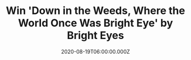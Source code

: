 ---
campaign-uuid: "c-dbec89e9-e252-4880-ad17-6a3a12c15df0"
type: "Competition"
category: "Music"
date: "2020-08-19T06:00:00.000Z"
end-date: "2020-10-19T23:59:00.000Z"
disable-form: false
is_promoted: true
has_entry_page: true
title: "Win 'Down in the Weeds, Where the World Once Was Bright Eye' by Bright Eyes"
competition-description: "<p>We are giving away the brand new record by Bright Eyes:\
  \ 'Down in the Weeds, Where the World Once Was Bright Eye. As a title, as a thesis,\
  \ 'Down in the Weeds, Where the World Once Was' functions on a global, apocalyptic\
  \ level of anxiety that looms throughout the record. But on a personal level, it\
  \ speaks to rooting around in the dirt of one's memories, trying to find the preciousness\
  \ that's overgrown and unrecognizable.</p>\n<p>Click below and it could be coming\
  \ home with you.</p>\n"
hero-header: "Win 'Down in the Weeds, Where the World Once Was Bright Eye' by Bright\
  \ Eyes"
terms-confirmation: "N/A"
banner-img: "https://assets.expresslyapp.com/asset-9c591176-588d-4f35-a00e-064155388912.jpg"
logo-left-href: "aaa.nme.com"
logo-left-image: "https://assets.expresslyapp.com/asset-96b8d1a3-cb82-4798-8a53-3eeccfde8fa8.jpg"
logo-left-title: "NME AAA"
bg-image-hero: "https://assets.expresslyapp.com/asset-d5f34393-3e4e-4341-8045-d6f3a74b809d.jpg"
bg-image-first: "https://assets.expresslyapp.com/asset-a59424a5-713a-4ee0-873e-67dc62d36907.jpg"
section1-content: "<p>'Down in the Weeds, Where the World Once Was' functions on a\
  \ global, apocalyptic level of anxiety that looms throughout the record. But on\
  \ a personal level, it speaks to rooting around in the dirt of one's memories, trying\
  \ to find the preciousness that's overgrown and unrecognizable.</p>\n<p>Click below\
  \ for a chance to win.</p>\n"
entry-title: "Win 'Down in the Weeds, Where the World Once Was Bright Eye' by Bright\
  \ Eyes"
entry-content: "<p>Enter the draw to win 'Down in the Weeds, Where the World Once\
  \ Was Bright Eye' by Bright Eyes by completing the form below before 23:59 on the\
  \ 19th of October 2020.</p>\n"
has-winner: false
prize-description: "'Down in the Weeds, Where the World Once Was Bright Eye' by Bright\
  \ Eyes"
special-conditions: "Multiple entries are allowed up to one every day."
country-restrictions:
- "GB"
---